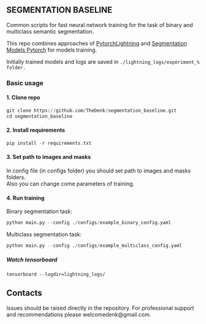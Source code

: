## SEGMENTATION BASELINE
  
Common scripts for fast neural network training for the task of binary and multiclass semantic segmentation. 

This repo combines approaches of <a href="https://github.com/Lightning-AI/lightning">PytorchLightning</a> and <a href="https://github.com/qubvel/segmentation_models.pytorch">Segmentation Models Pytorch</a> for models training.  

Initially trained models and logs are saved in ```./lightning_logs/experiment_% folder. ``` 

### Basic usage

#### 1. Clone repo
```python
git clone https://github.com/TheDenk/segmentation_baseline.git
cd segmentation_baseline
```

#### 2. Install requirements
```python
pip install -r requirements.txt
```

#### 3. Set path to images and masks

In config file (in configs folder) you should set path to images and masks folders.   
Also you can change come parameters of training.

#### 4. Run training

Binary segmentation task:  
```python
python main.py --config ./configs/example_binary_config.yaml
```

Multiclass segmentation task:  
```python
python main.py --config ./configs/example_multiclass_config.yaml
```
  
##### Watch tensorboard

```pyhton
tensorboard --logdir=lightning_logs/
```

## Contacts
<p>Issues should be raised directly in the repository. For professional support and recommendations please <a>welcomedenk@gmail.com</a>.</p>